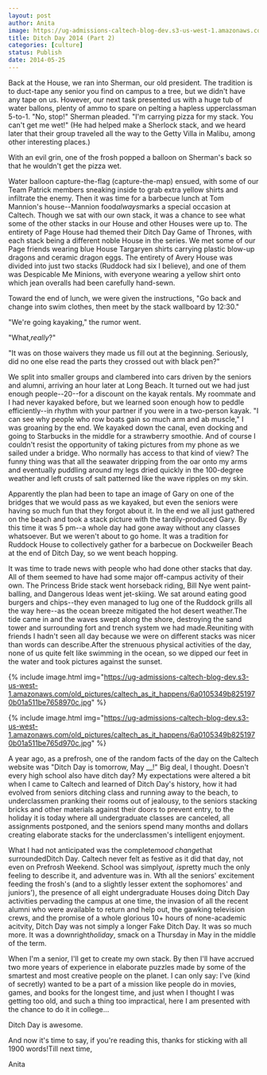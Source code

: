 ```yaml
---
layout: post
author: Anita
image: https://ug-admissions-caltech-blog-dev.s3-us-west-1.amazonaws.com/old_pictures/caltech_as_it_happens/6a0105349b8251970b01a511be764c970c.jpg
title: Ditch Day 2014 (Part 2)
categories: [culture]
status: Publish
date: 2014-05-25
---
```



Back at the House, we ran into Sherman, our old president. The tradition is to duct-tape any senior you find on campus to a tree, but we didn't have any tape on us. However, our next task presented us with a huge tub of water ballons, plenty of ammo to spare on pelting a hapless upperclassman 5-to-1. "No, stop!" Sherman pleaded. "I'm carrying pizza for my stack. You can't get me wet!" (He had helped make a Sherlock stack, and we heard later that their group traveled all the way to the Getty Villa in Malibu, among other interesting places.)

With an evil grin, one of the frosh popped a balloon on Sherman's back so that he wouldn't get the pizza wet.

Water balloon capture-the-flag (capture-the-map) ensued, with some of our Team Patrick members sneaking inside to grab extra yellow shirts and infiltrate the enemy. Then it was time for a barbecue lunch at Tom Mannion's house--Mannion food*always*marks a special occasion at Caltech. Though we sat with our own stack, it was a chance to see what some of the other stacks in our House and other Houses were up to. The entirety of Page House had themed their Ditch Day Game of Thrones, with each stack being a different noble House in the series. We met some of our Page friends wearing blue House Targaryen shirts carrying plastic blow-up dragons and ceramic dragon eggs. The entirety of Avery House was divided into just two stacks (Ruddock had six I believe), and one of them was Despicable Me Minions, with everyone wearing a yellow shirt onto which jean overalls had been carefully hand-sewn.

Toward the end of lunch, we were given the instructions, "Go back and change into swim clothes, then meet by the stack wallboard by 12:30."

"We're going kayaking," the rumor went.

"What,*really*?"

"It was on those waivers they made us fill out at the beginning. Seriously, did no one else read the parts they crossed out with black pen?"

We split into smaller groups and clambered into cars driven by the seniors and alumni, arriving an hour later at Long Beach. It turned out we had just enough people--20--for a discount on the kayak rentals. My roommate and I had never kayaked before, but we learned soon enough how to peddle efficiently--in rhythm with your partner if you were in a two-person kayak. "I can see why people who row boats gain so much arm and ab muscle," I was groaning by the end. We kayaked down the canal, even docking and going to Starbucks in the middle for a strawberry smoothie. And of course I couldn't resist the opportunity of taking pictures from my phone as we sailed under a bridge. Who normally has access to that kind of view? The funny thing was that all the seawater dripping from the oar onto my arms and eventually puddling around my legs dried quickly in the 100-degree weather and left crusts of salt patterned like the wave ripples on my skin.

Apparently the plan had been to tape an image of Gary on one of the bridges that we would pass as we kayaked, but even the seniors were having so much fun that they forgot about it. In the end we all just gathered on the beach and took a stack picture with the tardily-produced Gary. By this time it was 5 pm--a whole day had gone away without any classes whatsoever. But we weren't about to go home. It was a tradition for Ruddock House to collectively gather for a barbecue on Dockweiler Beach at the end of Ditch Day, so we went beach hopping.

It was time to trade news with people who had done other stacks that day. All of them seemed to have had some major off-campus activity of their own. The Princess Bride stack went horseback riding, Bill Nye went paint-balling, and Dangerous Ideas went jet-skiing. We sat around eating good burgers and chips--they even managed to lug one of the Ruddock grills all the way here--as the ocean breeze mitigated the hot desert weather.The tide came in and the waves swept along the shore, destroying the sand tower and surrounding fort and trench system we had made.Reuniting with friends I hadn't seen all day because we were on different stacks was nicer than words can describe.After the strenuous physical activities of the day, none of us quite felt like swimming in the ocean, so we dipped our feet in the water and took pictures against the sunset.


{% include image.html img="https://ug-admissions-caltech-blog-dev.s3-us-west-1.amazonaws.com/old_pictures/caltech_as_it_happens/6a0105349b8251970b01a511be7658970c.jpg" %}


{% include image.html img="https://ug-admissions-caltech-blog-dev.s3-us-west-1.amazonaws.com/old_pictures/caltech_as_it_happens/6a0105349b8251970b01a511be765d970c.jpg" %}

A year ago, as a prefrosh, one of the random facts of the day on the Caltech website was "Ditch Day is tomorrow, May __!" Big deal, I thought. Doesn't every high school also have ditch day? My expectations were altered a bit when I came to Caltech and learned of Ditch Day's history, how it had evolved from seniors ditching class and running away to the beach, to underclassmen pranking their rooms out of jealousy, to the seniors stacking bricks and other materials against their doors to prevent entry, to the holiday it is today where all undergraduate classes are canceled, all assignments postponed, and the seniors spend many months and dollars creating elaborate stacks for the underclassmen's intelligent enjoyment.

What I had not anticipated was the complete*mood change*that surroundedDitch Day. Caltech never felt as festive as it did that day, not even on Prefrosh Weekend. School was simply*out, is*pretty much the only feeling to describe it, and adventure was in. Wth all the seniors' excitement feeding the frosh's (and to a slightly lesser extent the sophomores' and juniors'), the presence of all eight undergraduate Houses doing Ditch Day activities pervading the campus at one time, the invasion of all the recent alumni who were available to return and help out, the gawking television crews, and the promise of a whole glorious 10+ hours of none-academic acitvity, Ditch Day was not simply a longer Fake Ditch Day. It was so much more. It was a downright*holiday*, smack on a Thursday in May in the middle of the term.

When I'm a senior, I'll get to create my own stack. By then I'll have accrued two more years of experience in elaborate puzzles made by some of the smartest and most creative people on the planet. I can only say: I've (kind of secretly) wanted to be a part of a mission like people do in movies, games, and books for the longest time, and just when I thought I was getting too old, and such a thing too impractical, here I am presented with the chance to do it in college...

Ditch Day is awesome.

And now it's time to say, if you're reading this, thanks for sticking with all 1900 words!Till next time,

Anita

